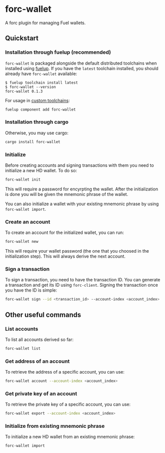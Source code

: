 # forc-wallet

A forc plugin for managing Fuel wallets.

## Quickstart

### Installation through fuelup (recommended)

`forc-wallet` is packaged alongside the default distributed toolchains when installed using
[fuelup](https://github.com/fuellabs/fuelup). If you have the `latest` toolchain installed,
you should already have `forc-wallet` available:

```console
$ fuelup toolchain install latest
$ forc-wallet --version
forc-wallet 0.1.3
```

For usage in [custom toolchains](https://fuellabs.github.io/fuelup/master/concepts/toolchains.html#custom-toolchains):

```sh
fuelup component add forc-wallet
```

### Installation through cargo

Otherwise, you may use cargo:

```sh
cargo install forc-wallet
```

### Initialize

Before creating accounts and signing transactions with them you need to initialize a new HD wallet. To do so:

```sh
forc-wallet init
```

This will require a password for encyrpting the wallet. After the initialization is done you will be given the mnemonic phrase of the wallet.

You can also initialize a wallet with your existing mnemonic phrase by using `forc-wallet import`.

### Create an account

To create an account for the initialized wallet, you can run:

```sh
forc-wallet new
```

This will require your wallet password (the one that you choosed in the initialization step). This will always derive the next account.

### Sign a transaction

To sign a transaction, you need to have the transaction ID. You can generate a transaction and get its ID using `forc-client`. Signing the transaction once you have the ID is simple:

```sh
forc-wallet sign --id <transaction_id> --account-index <account_index>
```

## Other useful commands

### List accounts

To list all accounts derived so far:

```sh
forc-wallet list
```

### Get address of an account

To retrieve the address of a specific account, you can use:

```sh
forc-wallet account --account-index <account_index>
```

### Get private key of an account

To retrieve the private key of a specific account, you can use:

```sh
forc-wallet export --account-index <account_index>
```

### Initialize from existing mnemonic phrase

To initialize a new HD wallet from an existing mnemonic phrase:

```sh
forc-wallet import
```
